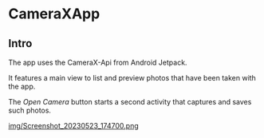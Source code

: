 # CameraXApp

## Intro

The app uses the CameraX-Api from Android Jetpack.

It features a main view to list and preview photos that have been taken with the app.

The *Open Camera* button starts a second activity that captures and saves such photos.

[img/Screenshot_20230523_174700.png](img/Screenshot_20230523_174700.png)